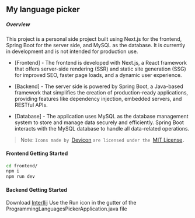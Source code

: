 ## My language picker

##### Overview

This project is a personal side project built using Next.js for the frontend, Spring Boot for the server side, and MySQL as the database. It is currently in development and is not intended for production use.

- [Frontend] - The frontend is developed with Next.js, a React framework that offers server-side rendering (SSR) and static site generation (SSG) for improved SEO, faster page loads, and a dynamic user experience.

- [Backend] - The server side is powered by Spring Boot, a Java-based framework that simplifies the creation of production-ready applications, providing features like dependency injection, embedded servers, and RESTful APIs.

- [Database] - The application uses MySQL as the database management system to store and manage data securely and efficiently. Spring Boot interacts with the MySQL database to handle all data-related operations.

> Note: `Icons made by `[Devicon](https://devicon.dev/) `are licensed under the `[MIT License](https://opensource.org/licenses/MIT)`.`

#### Frontend Getting Started

```sh
cd frontend/
npm i
npm run dev
```

#### Backend Getting Started

Download [Interllij](https://www.jetbrains.com/idea/download/)
Use the Run icon in the gutter of the ProgrammingLanguagesPickerApplication.java file
